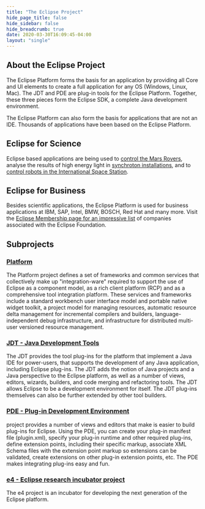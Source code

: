 ```yaml
---
title: "The Eclipse Project"
hide_page_title: false
hide_sidebar: false
hide_breadcrumb: true
date: 2020-03-30T16:09:45-04:00
layout: "single"
---
```


## About the Eclipse Project
The Eclipse Platform forms the basis for an application by providing all Core and UI elements to create a full application for any OS (Windows, Linux, Mac).
The JDT and PDE are plug-in tools for the Eclipse Platform. Together, these three pieces form the Eclipse SDK, a complete 
Java development environment.

The Eclipse Platform can also form the basis for applications that are not an IDE. Thousands of applications have been based on the Eclipse Platform.

## Eclipse for Science
Eclipse based applications are being used to [control the Mars Rovers](https://software.nasa.gov/featuredsoftware/maestro), 
analyse the results of high energy light in [synchroton installations](http://www.opengda.org/), 
and to [control robots in the International Space Station](https://github.com/nasa/astrobee_gds). 

## Eclipse for Business
Besides scientific applications, the Eclipse Platform is used for business applications at IBM, SAP, Intel, BMW, BOSCH, Red Hat and many more. 
Visit the [Eclipse Membership page for an impressive list](https://www.eclipse.org/membership/exploreMembership.php) 
of companies associated with the Eclipse Foundation.

## Subprojects
### [Platform](http://wiki.eclipse.org/Platform)
The Platform project defines a set of frameworks and common services that collectively make up "integration-ware" required to support the use of Eclipse as a component model, as a rich client platform (RCP) 
and as a comprehensive tool integration platform. These services and frameworks include a standard workbench user interface model and portable native widget toolkit, a project model for managing 
resources, automatic resource delta management for incremental compilers and builders, language-independent debug infrastructure, and infrastructure for distributed multi-user versioned resource 
management. 

### [JDT - Java Development Tools](http://www.eclipse.org/jdt/) 
The JDT provides the tool plug-ins for the platform that implement a Java IDE for power-users, that supports the development of any Java application, including 
Eclipse plug-ins. The JDT adds the notion of Java projects and a Java perspective to the Eclipse platform, as well as a number of views, editors, wizards, builders, and code merging and refactoring 
tools. The JDT allows Eclipse to be a development environment for itself. The JDT plug-ins themselves can also be further extended by other tool builders. 

### [PDE - Plug-in Development Environment](http://www.eclipse.org/pde/) 
project provides a number of views and editors that make is easier to build plug-ins for Eclipse. Using the PDE, you can create your plug-in manifest file (plugin.xml), specify your plug-in runtime and 
other required plug-ins, define extension points, including their specific markup, associate XML Schema files with the extension point markup so extensions can be validated, create extensions on other 
plug-in extension points, etc. The PDE makes integrating plug-ins easy and fun. 

### [e4 - Eclipse research incubator project](http://www.eclipse.org/e4/)
The e4 project is an incubator for developing the next generation of the 
Eclipse platform.


<!-- {{/*< pages/home/content > */ }} -->
